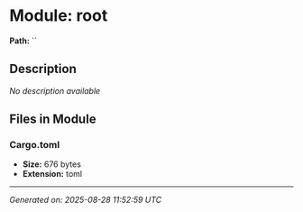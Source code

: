 # Module: root

**Path:** ``

## Description

*No description available*

## Files in Module

### Cargo.toml

- **Size:** 676 bytes
- **Extension:** toml

---
*Generated on: 2025-08-28 11:52:59 UTC*
